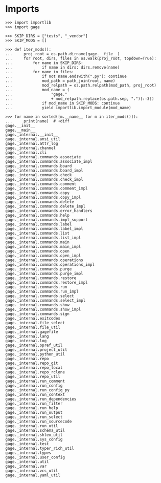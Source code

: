 # Imports

    >>> import importlib
    >>> import gage

    >>> SKIP_DIRS = ["tests", "_vendor"]
    >>> SKIP_MODS = []

    >>> def iter_mods():
    ...     proj_root = os.path.dirname(gage.__file__)
    ...     for root, dirs, files in os.walk(proj_root, topdown=True):
    ...         for name in SKIP_DIRS:
    ...             if name in dirs: dirs.remove(name)
    ...         for name in files:
    ...             if not name.endswith(".py"): continue
    ...             mod_path = path_join(root, name)
    ...             mod_relpath = os.path.relpath(mod_path, proj_root)
    ...             mod_name = (
    ...                 "gage."
    ...                 + mod_relpath.replace(os.path.sep, ".")[:-3])
    ...             if mod_name in SKIP_MODS: continue
    ...             yield importlib.import_module(mod_name)

    >>> for name in sorted([m.__name__ for m in iter_mods()]):
    ...     print(name)  # +diff
    gage.__init__
    gage.__main__
    gage._internal.__init__
    gage._internal.ansi_util
    gage._internal.attr_log
    gage._internal.channel
    gage._internal.cli
    gage._internal.commands.associate
    gage._internal.commands.associate_impl
    gage._internal.commands.board
    gage._internal.commands.board_impl
    gage._internal.commands.check
    gage._internal.commands.check_impl
    gage._internal.commands.comment
    gage._internal.commands.comment_impl
    gage._internal.commands.copy
    gage._internal.commands.copy_impl
    gage._internal.commands.delete
    gage._internal.commands.delete_impl
    gage._internal.commands.error_handlers
    gage._internal.commands.help
    gage._internal.commands.impl_support
    gage._internal.commands.label
    gage._internal.commands.label_impl
    gage._internal.commands.list
    gage._internal.commands.list_impl
    gage._internal.commands.main
    gage._internal.commands.main_impl
    gage._internal.commands.open
    gage._internal.commands.open_impl
    gage._internal.commands.operations
    gage._internal.commands.operations_impl
    gage._internal.commands.purge
    gage._internal.commands.purge_impl
    gage._internal.commands.restore
    gage._internal.commands.restore_impl
    gage._internal.commands.run
    gage._internal.commands.run_impl
    gage._internal.commands.select
    gage._internal.commands.select_impl
    gage._internal.commands.show
    gage._internal.commands.show_impl
    gage._internal.commands.sign
    gage._internal.exitcodes
    gage._internal.file_select
    gage._internal.file_util
    gage._internal.gagefile
    gage._internal.lang
    gage._internal.log
    gage._internal.opref_util
    gage._internal.project_util
    gage._internal.python_util
    gage._internal.repo
    gage._internal.repo_git
    gage._internal.repo_local
    gage._internal.repo_rclone
    gage._internal.repo_util
    gage._internal.run_comment
    gage._internal.run_config
    gage._internal.run_config_py
    gage._internal.run_context
    gage._internal.run_dependencies
    gage._internal.run_filter
    gage._internal.run_help
    gage._internal.run_output
    gage._internal.run_select
    gage._internal.run_sourcecode
    gage._internal.run_util
    gage._internal.schema_util
    gage._internal.shlex_util
    gage._internal.sys_config
    gage._internal.test
    gage._internal.typer_rich_util
    gage._internal.types
    gage._internal.user_config
    gage._internal.util
    gage._internal.var
    gage._internal.vcs_util
    gage._internal.yaml_util
